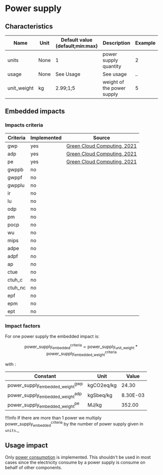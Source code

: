 # Power supply

## Characteristics

| Name               | Unit | Default value (default;min:max) | Description                 | Example |
|--------------------|------|---------------------------------|-----------------------------|---------|
| units              | None | 1                               | power supply quantity       | 2       |
| usage              | None | See Usage                       | See usage                   | ..      |
| unit_weight        | kg   | 2.99;1;5                        | weight of the power supply  | 5       |

## Embedded impacts

### Impacts criteria

| Criteria | Implemented | Source                                                                                                                                                         | 
|----------|-------------|----------------------------------------------------------------------------------------------------------------------------------------------------------------|
| gwp      | yes         | [Green Cloud Computing, 2021](https://www.umweltbundesamt.de/sites/default/files/medien/5750/publikationen/2021-06-17_texte_94-2021_green-cloud-computing.pdf) |
| adp      | yes         | [Green Cloud Computing, 2021](https://www.umweltbundesamt.de/sites/default/files/medien/5750/publikationen/2021-06-17_texte_94-2021_green-cloud-computing.pdf) |
| pe       | yes         | [Green Cloud Computing, 2021](https://www.umweltbundesamt.de/sites/default/files/medien/5750/publikationen/2021-06-17_texte_94-2021_green-cloud-computing.pdf) |
| gwppb    | no          |                                                                                                                                                                |
| gwppf    | no          |                                                                                                                                                                |
| gwpplu   | no          |                                                                                                                                                                |
| ir       | no          |                                                                                                                                                                |
| lu       | no          |                                                                                                                                                                |
| odp      | no          |                                                                                                                                                                |
| pm       | no          |                                                                                                                                                                |
| pocp     | no          |                                                                                                                                                                |
| wu       | no          |                                                                                                                                                                |
| mips     | no          |                                                                                                                                                                |
| adpe     | no          |                                                                                                                                                                |
| adpf     | no          |                                                                                                                                                                |
| ap       | no          |                                                                                                                                                                |
| ctue     | no          |                                                                                                                                                                |
| ctuh_c   | no          |                                                                                                                                                                |
| ctuh_nc  | no          |                                                                                                                                                                |
| epf      | no          |                                                                                                                                                                |
| epm      | no          |                                                                                                                                                                |
| ept      | no          |                                                                                                                                                                |

### Impact factors

For one power supply the embedded impact is:

$$
\text{power_supply}_\text{embedded}^\text{criteria} = \text{power_supply}_\text{unit_weight} * \text{power_supply}_
\text{embedded_weight}^\text{criteria}
$$

with :

| Constant                                                 | Unit       | Value    |
|----------------------------------------------------------|------------|----------|
| $\text{power_supply}_\text{embedded_weight}^\text{gwp}$  | kgCO2eq/kg | 24.30    |
| $\text{power_supply}_\text{embedded_weight}^\text{adp}$  | kgSbeq/kg  | 8.30E-03 |
| $\text{power_supply}_\text{embedded_weight}^\text{pe}$   | MJ/kg      | 352.00   |

!!!info
    If there are more than 1 power we multiply $\text{power_supply}_\text{embedded}^\text{criteria}$ by the number of power supply given in `units`._

## Usage impact

Only [power consumption](../usage/power.md) is implemented.
This shouldn't be used in most cases since the electricity consume by a power supply is consume on behalf of other
components.